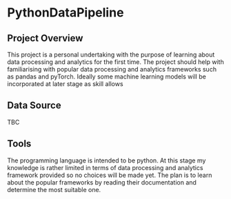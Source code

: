 # PythonDataPipeline

## Project Overview
This project is a personal undertaking with the purpose of learning about data processing and analytics for the first time. The project should help with familiarising with popular data processing and analytics frameworks such as pandas and pyTorch. Ideally some machine learning models will be incorporated at later stage as skill allows

## Data Source
TBC
## Tools
The programming language is intended to be python. At this stage my knowledge is rather limited in terms of data processing and analytics framework provided so no choices will be made yet. The plan is to learn about the popular frameworks by reading their documentation and determine the most suitable one. 

